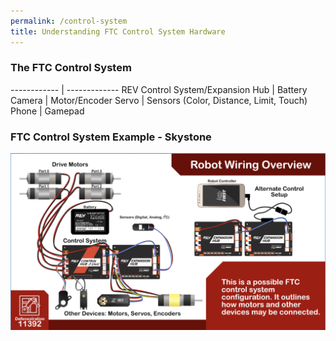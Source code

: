 ```yaml
---
permalink: /control-system
title: Understanding FTC Control System Hardware
---
```


### The FTC Control System
------------ | -------------
REV Control System/Expansion Hub | Battery
Camera | Motor/Encoder
Servo | Sensors (Color, Distance, Limit, Touch)
Phone | Gamepad

### FTC Control System Example - Skystone
![FTC Skystone Control System Setup](skystone_system.png)
